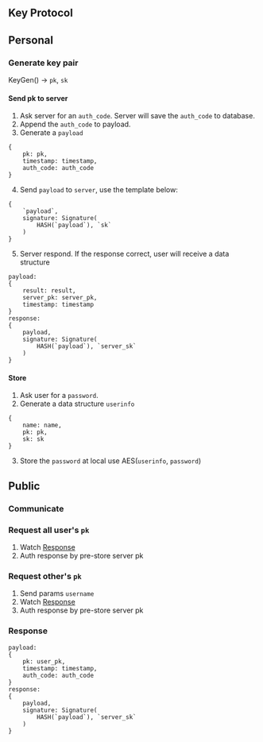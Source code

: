 ## Key Protocol

## Personal

### Generate key pair

KeyGen() -> `pk`, `sk`

#### Send pk to server

1. Ask server for an `auth_code`. Server will save the `auth_code` to database.
2. Append the `auth_code` to payload.
3. Generate a `payload`
```
{
    pk: pk,
    timestamp: timestamp,
    auth_code: auth_code
}
```
4. Send `payload` to `server`, use the template below:
```
{
    `payload`,
    signature: Signature(
        HASH(`payload`), `sk`
    )
}
```
5. Server respond. If the response correct, user will receive a data structure
```
payload:
{
    result: result,
    server_pk: server_pk,
    timestamp: timestamp
}
response:
{
    payload,
    signature: Signature(
        HASH(`payload`), `server_sk`
    )
}
```

#### Store

1. Ask user for a `password`.
2. Generate a data structure `userinfo`
```
{
    name: name,
    pk: pk,
    sk: sk
}
```
3. Store the `password` at local use AES(`userinfo`, `password`)

## Public

### Communicate

### Request all user's `pk`

1. Watch [Response](#response)
2. Auth response by pre-store server pk

### Request other's `pk`

1. Send params `username`
2. Watch [Response](#response)
3. Auth response by pre-store server pk

### Response

```
payload:
{
    pk: user_pk,
    timestamp: timestamp,
    auth_code: auth_code
}
response:
{
    payload,
    signature: Signature(
        HASH(`payload`), `server_sk`
    )
}
```
